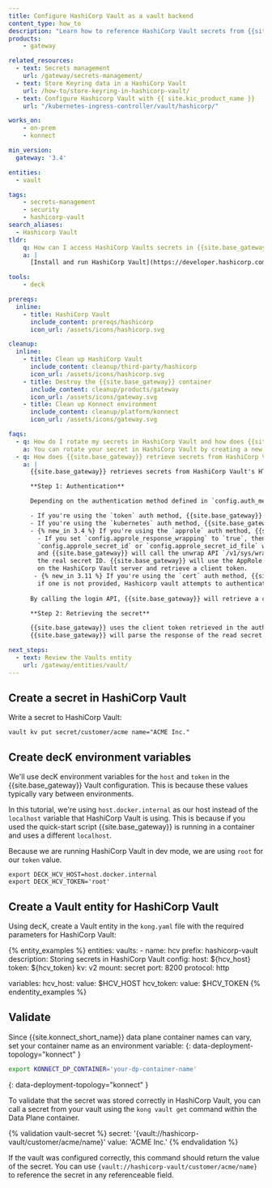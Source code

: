 ```yaml
---
title: Configure HashiCorp Vault as a vault backend
content_type: how_to
description: "Learn how to reference HashiCorp Vault secrets from {{site.base_gateway}}."
products:
    - gateway

related_resources:
  - text: Secrets management
    url: /gateway/secrets-management/
  - text: Store Keyring data in a HashiCorp Vault
    url: /how-to/store-keyring-in-hashicorp-vault/
  - text: Configure Hashicorp Vault with {{ site.kic_product_name }}
    url: "/kubernetes-ingress-controller/vault/hashicorp/"

works_on:
    - on-prem
    - konnect

min_version:
  gateway: '3.4'

entities: 
  - vault

tags:
    - secrets-management
    - security
    - hashicorp-vault
search_aliases:
  - Hashicorp Vault
tldr:
    q: How can I access HashiCorp Vaults secrets in {{site.base_gateway}}? 
    a: |
      [Install and run HashiCorp Vault](https://developer.hashicorp.com/vault/tutorials/get-started/install-binary#install-vault) in dev mode or self-managed. [Write a secret to the Vault](https://developer.hashicorp.com/vault/tutorials/secrets-management/versioned-kv?variants=vault-deploy%3Aselfhosted#write-secrets) like `vault kv put secret/customer/acme name="ACME Inc."`. Save your HashiCorp Vault token, host, port, protocol, and KV secrets engine version and use them to configure a {{site.base_gateway}} [Vault entity](/gateway/entities/vault/). Use `{vault://hashicorp-vault/customer/acme/name}` to reference the secret in any referenceable field.

tools:
    - deck

prereqs:
  inline: 
    - title: HashiCorp Vault
      include_content: prereqs/hashicorp
      icon_url: /assets/icons/hashicorp.svg

cleanup:
  inline:
    - title: Clean up HashiCorp Vault
      include_content: cleanup/third-party/hashicorp
      icon_url: /assets/icons/hashicorp.svg
    - title: Destroy the {{site.base_gateway}} container
      include_content: cleanup/products/gateway
      icon_url: /assets/icons/gateway.svg
    - title: Clean up Konnect environment
      include_content: cleanup/platform/konnect
      icon_url: /assets/icons/gateway.svg

faqs:
  - q: How do I rotate my secrets in HashiCorp Vault and how does {{site.base_gateway}} pick up the new secret values?
    a: You can rotate your secret in HashiCorp Vault by creating a new secret version with the updated value. You'll also want to configure the `ttl` settings in your {{site.base_gateway}} Vault entity so that {{site.base_gateway}} pulls the rotated secret periodically.
  - q: How does {{site.base_gateway}} retrieve secrets from HashiCorp Vault?
    a: |
      {{site.base_gateway}} retrieves secrets from HashiCorp Vault's HTTP API through a two-step process: authentication and secret retrieval.

      **Step 1: Authentication**

      Depending on the authentication method defined in `config.auth_method`, {{site.base_gateway}} authenticates to HashiCorp Vault using one of the following methods:

      - If you're using the `token` auth method, {{site.base_gateway}} uses the `config.token` as the client token.
      - If you're using the `kubernetes` auth method, {{site.base_gateway}} uses the service account JWT token mounted in the pod (path defined in the `config.kube_api_token_file`) to call the login API for the Kubernetes auth path on the HashiCorp Vault server and retrieve a client token.
      - {% new_in 3.4 %} If you're using the `approle` auth method, {{site.base_gateway}} uses the AppRole credentials to retrieve a client token. The AppRole role ID is configured by field `config.approle_role_id`, and the secret ID is configured by field `config.approle_secret_id` or `config.approle_secret_id_file`. 
        - If you set `config.approle_response_wrapping` to `true`, then the secret ID configured by
        `config.approle_secret_id` or `config.approle_secret_id_file` will be a response wrapping token, 
        and {{site.base_gateway}} will call the unwrap API `/v1/sys/wrapping/unwrap` to unwrap the response wrapping token to fetch 
        the real secret ID. {{site.base_gateway}} will use the AppRole role ID and secret ID to call the login API for the AppRole auth path
        on the HashiCorp Vault server and retrieve a client token.
       - {% new_in 3.11 %} If you're using the `cert` auth method, {{site.base_gateway}} uses a client certificate and private key to retrieve a client token. The certificate must be previously configured in Hashicorp Vault as a trusted certificate; alternatively, the issuing CA certificate can be set as a trusted CA. The trusted certificate role name is configured by the field `config.cert_auth_role_name`;
        if one is not provided, Hashicorp vault attempts to authenticate against all configured trusted certificates or trusted CAs. The certificate is configured via the field `config.cert_auth_cert`, and the key via `cert_auth_cert_key`.
      
      By calling the login API, {{site.base_gateway}} will retrieve a client token and then use it in the next step as the value of `X-Vault-Token` header to retrieve a secret.

      **Step 2: Retrieving the secret**

      {{site.base_gateway}} uses the client token retrieved in the authentication step to call the Read Secret API and retrieve the secret value. The request varies depending on the secrets engine version you're using.
      {{site.base_gateway}} will parse the response of the read secret API automatically and return the secret value.

next_steps:
  - text: Review the Vaults entity
    url: /gateway/entities/vault/
---
```


## Create a secret in HashiCorp Vault

Write a secret to HashiCorp Vault:
```
vault kv put secret/customer/acme name="ACME Inc."
```

## Create decK environment variables 

We'll use decK environment variables for the `host` and `token` in the {{site.base_gateway}} Vault configuration. This is because these values typically vary between environments. 

In this tutorial, we're using `host.docker.internal` as our host instead of the `localhost` variable that HashiCorp Vault is using. This is because if you used the quick-start script {{site.base_gateway}} is running in a container and uses a different `localhost`.

Because we are running HashiCorp Vault in dev mode, we are using `root` for our `token` value. 

```
export DECK_HCV_HOST=host.docker.internal
export DECK_HCV_TOKEN='root'
```


## Create a Vault entity for HashiCorp Vault 

Using decK, create a Vault entity in the `kong.yaml` file with the required parameters for HashiCorp Vault:

{% entity_examples %}
entities:
  vaults:
    - name: hcv
      prefix: hashicorp-vault
      description: Storing secrets in HashiCorp Vault
      config:
        host: ${hcv_host}
        token: ${hcv_token}
        kv: v2
        mount: secret
        port: 8200
        protocol: http

variables:
  hcv_host:
    value: $HCV_HOST
  hcv_token:
    value: $HCV_TOKEN
{% endentity_examples %}

## Validate

Since {{site.konnect_short_name}} data plane container names can vary, set your container name as an environment variable:
{: data-deployment-topology="konnect" }
```sh
export KONNECT_DP_CONTAINER='your-dp-container-name'
```
{: data-deployment-topology="konnect" }

To validate that the secret was stored correctly in HashiCorp Vault, you can call a secret from your vault using the `kong vault get` command within the Data Plane container. 

{% validation vault-secret %}
secret: '{vault://hashicorp-vault/customer/acme/name}'
value: 'ACME Inc.'
{% endvalidation %}

If the vault was configured correctly, this command should return the value of the secret. You can use `{vault://hashicorp-vault/customer/acme/name}` to reference the secret in any referenceable field.
